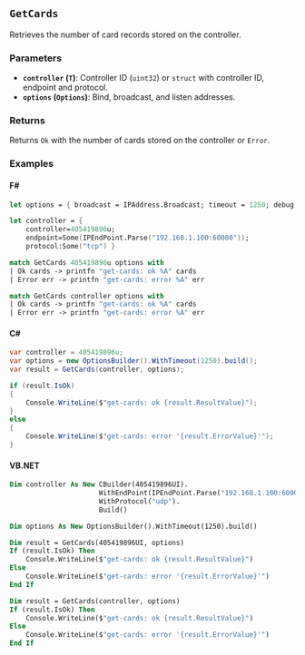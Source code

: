 ## `GetCards`

Retrieves the number of card records stored on the controller.

### Parameters
- **`controller` (`T`)**: Controller ID (`uint32`) or `struct` with controller ID, endpoint and protocol.
- **`options` (`Options`)**: Bind, broadcast, and listen addresses.

### Returns
Returns `Ok` with the number of cards stored on the controller or `Error`. 

### Examples

#### F#
```fsharp
let options = { broadcast = IPAddress.Broadcast; timeout = 1250; debug = true }

let controller = { 
    controller=405419896u; 
    endpoint=Some(IPEndPoint.Parse("192.168.1.100:60000")); 
    protocol:Some("tcp") }

match GetCards 405419896u options with
| Ok cards -> printfn "get-cards: ok %A" cards
| Error err -> printfn "get-cards: error %A" err

match GetCards controller options with
| Ok cards -> printfn "get-cards: ok %A" cards
| Error err -> printfn "get-cards: error %A" err
```

#### C#
```csharp
var controller = 405419896u;
var options = new OptionsBuilder().WithTimeout(1250).build();
var result = GetCards(controller, options);

if (result.IsOk)
{
    Console.WriteLine($"get-cards: ok {result.ResultValue}");
}
else
{
    Console.WriteLine($"get-cards: error '{result.ErrorValue}'");
}
```

#### VB.NET
```vb
Dim controller As New CBuilder(405419896UI).
                      WithEndPoint(IPEndPoint.Parse("192.168.1.100:60000")).
                      WithProtocol("udp").
                      Build()

Dim options As New OptionsBuilder().WithTimeout(1250).build()

Dim result = GetCards(405419896UI, options)
If (result.IsOk) Then
    Console.WriteLine($"get-cards: ok {result.ResultValue}")
Else
    Console.WriteLine($"get-cards: error '{result.ErrorValue}'")
End If

Dim result = GetCards(controller, options)
If (result.IsOk) Then
    Console.WriteLine($"get-cards: ok {result.ResultValue}")
Else
    Console.WriteLine($"get-cards: error '{result.ErrorValue}'")
End If
```
